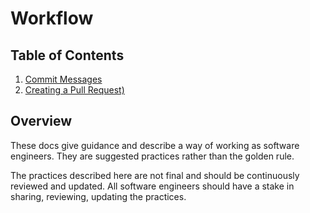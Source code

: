 # Workflow

## Table of Contents
1. [Commit Messages](commit_messages.md)
1. [Creating a Pull Request)](pull_request.md)

## Overview
These docs give guidance and describe a way of working as software engineers. They are suggested practices rather than the golden rule.

The practices described here are not final and should be continuously reviewed and updated. All software engineers should have a stake
in sharing, reviewing, updating the practices.
